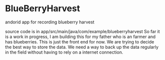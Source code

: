 # BlueBerryHarvest
andorid app for recording blueberry harvest

source code is in app/src/main/java/com/example/blueberryharvest
So far it is a work in progress, I am building this for my father who is an farmer and has blueberries. This is just the front end for now.
We are trying to decide the best way to store the data. We need a way to back up the data regularly in the field without having to rely
on a internet connection.
